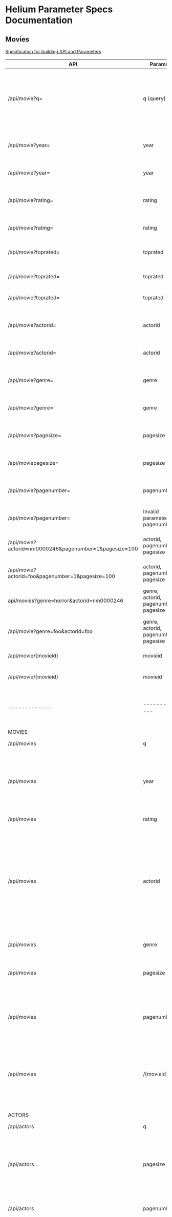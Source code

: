 # Helium Parameter Specs Documentation

## Movies

[Specification for building API and Parameters](https://jsonapi.org/examples/#error-objects)


   API       |   Params  |   Parameters                                                           | Status Code     |  Content-Type      | Response                           |
| ---------  | ----------| ----------------------------------------                               | ------------    |------------------  | ------------
| /api/movie?q= |  q (query)     |   Query parameter is free text              | 200             | application/json   | List of all movies filtered by year as [{}, {}, {}] or empty array if no results are returned as []|
| /api/movie?year= |  year     |   Valid parameters : 1874 - 2020 (Min date - should it be based on oldest movie available in IMDB db?)                     | 200             | application/json   | List of all movies filtered by year [{}, {}, {}]|
| /api/movie?year= |  year     |   Invalid parameters : 0, -1, numeric values outside of range 1874 -2020 , foo   | 400             | text/plain   | Invalid year parameter
| /api/movie?rating= |  rating   |   Valid parameters : 1 - 10 (based on rating scale from IMDB)   | 200             | application/json   | List of all movies filtered by rating [{}, {}, {}]|
| /api/movie?rating= |  rating   |   Invalid parameters : <1 or >10   | 400             | text/plain   | Invalid rating parameter|
| /api/movie?toprated= |  toprated   |  Valid parameters : true    | 200             | application/json   | List of top rated 10 movies [{}, {}, {}]|
| /api/movie?toprated= |  toprated   |  Valid parameters : false   | 200             | application/json   | List of all movies [{}, {}, {}]|
| /api/movie?toprated= |  toprated   |  Invalid parameters : values other than true ,false , foo   | 400             | text/plain   | Invalid toprated parameter
| /api/movie?actorid= |  actorid   |  Valid parameters : actor id from IMDB db   | 200             | application/json   | List of all movies filtered by actorid as [{}, {}, {}]|
| /api/movie?actorid= |  actorid   |  Invalid parameters : foo   | 400             | text/plain   | Invalid actorid parameter
| /api/movie?genre= |  genre   |  Valid parameters : valid genre from genre list of IMDB db   | 200             | application/json   | List of all movies filtered by genre as [{}, {}, {}]|
| /api/movie?genre= |  genre   |  Invalid parameters : foo   | 400             | text/plain   | Invalid genre parameter
| /api/movie?pagesize= |  pagesize   |  Valid parameters : numeric values from 1 - 1000   | 200             | application/json   | List of all movies filtered by pagesize as [{}, {}, {}]|
| /api/moviepagesize= |  pagesize   |  Invalid parameters : numeric values < 1 or > 1000, foo   | 400             | text/plain   | Invalid pagesize parameter
| /api/movie?pagenumber= |  pagenumber   | Valid parameters : numeric values  1 thru total_count/pagesize(hateos?)    | 200             | application/json   | List of all movies filtered by pagenumber as [{}, {}, {}]|
| /api/movie?pagenumber= |  Invalid parameters : pagenumber   | < 1 , foo      | 400             | text/plain   | Invalid pagenumber parameter
| /api/movie?actorid=nm0000246&pagenumber=1&pagesize=100 | actorid, pagenumber, pagesize   | Valid parameters : actor id from IMDB db   | 200             | application/json   | List of all movies filtered by actorid as [{}, {}, {}]|
| /api/movie?actorid=foo&pagenumber=1&pagesize=100 |  actorid, pagenumber, pagesize   | Invalid parameters : actorid      | 400             | text/plain   | Invalid actorid parameter
| api/movies?genre=horror&actorid=nm0000246 |  genre, actorid, pagenumber, pagesize   | Valid parameters : actor id from IMDB db      | 200             | application/json   | List of all movies filtered by actorid as [{}, {}, {}]|
| /api/movie?genre=foo&actorid=foo |  genre, actorid, pagenumber, pagesize  | Invalid parameters : genre (throw the first invalid parameter)      | 400             | text/plain   | Invalid actorid parameter
| /api/movie/{movieid} |  movieid     |   Valid parameters : valid movieid from IMDB db                     | 200             | application/json   | Single movie object
| /api/movie/{movieid} |  movieid     |   Invalid parameters : foo   | 404             | text/plain   | Movie with {id} not found| API         | Parameters | datatype | Validations                                                                                                   | Default Values                 | Status Code | Content Type     | Response                                                           |
|-------------|------------|----------|---------------------------------------------------------------------------------------------------------------|--------------------------------|-------------|------------------|--------------------------------------------------------------------|
| MOVIES      |            |          |                                                                                                               |                                |             |                  |                                                                    |
| /api/movies | q          | String   | q (query) length > 3 characters                                                                               |                                | 200         | application/json | List of all movies filtered by query as [{}, {}, {}]               |
|             |            |          | q  (query) length > 3 characters - no results                                                                 |                                | 404         | text/plain       | movie with query not found                                         |
|             |            |          | q = empty , q < 3 characters                                                                                  |                                | 400         | text/plain       | Invalid query parameter                                            |
| /api/movies | year       | Integer  | lowerbound>=1874, upperbound<=currentyear+5                                                                   |                                | 200         | application/json | List of all movies filtered by year as [{}, {}, {}]                |
|             |            |          | year<1874 , year>currentyear+5                                                                                |                                | 404         | text/plain       | movie with year not found                                          |
|             |            |          | year=empty, year=foo                                                                                          |                                | 400         | text/plain       | Invalid year parameter                                             |
| /api/movies | rating     | Double   | lowerbound=0.0 , upperbound=10.0                                                                              |                                | 200         | application/json | List of all movies filtered by rating as [{}, {}, {}]              |
|             |            |          | rating= empty, rating <0.0, rating = foo                                                                      |                                | 400         | text/plain       | Invalid rating parameter                                           |
|             |            |          | rating=8.54 round rating to single decimal 8.5                                                                |                                | 200         | application/json | List of all movies filtered by rating as [{}, {}, {}]              |
|             |            |          | rating>=10.1                                                                                                  |                                | 404         | text/plain       | movie with rating not found                                        |
| /api/movies | actorid    | String   | actorid  wellformed String starts with nm followed by 9 digit integer converted to String example 'nm9877392' |                                | 200         | application/json | List of all movies filtered by rating as [{}, {}, {}]              |
|             |            |          | actorid  conforms wellformed String rules and does not exist                                                  |                                | 404         | text/plain       | movie with actorid not found                                       |
|             |            |          | actorid=empty , actorid=not conforming to not well formed string rules                                        |                                | 400         | text/plain       | Invalid actor parameter                                            |
| /api/movies | genre      | String   | length > 3                                                                                                    |                                | 200         | application/json | List of all movies filtered by rating as [{}, {}, {}]              |
|             |            |          | length > 3 , genre=foo                                                                                        |                                | 404         | text/plain       | movie with genre not found                                         |
|             |            |          | genre=empty                                                                                                   |                                | 400         | text/plain       | Invalid genre parameter                                            |
| /api/movies | pagesize   | Integer  | lowerbound=1 , upperbound=1000                                                                                |                                | 200         | application/json | List of all movies filtered by pagesize as [{}, {}, {}]            |
|             |            |          | pagesize>1000 , pagesize<1 , pagesize=empty - picks defaults                                                  | lowerbound=1, upperbound=1000  | 200         | application/json | List of all movies filtered by default pagesize as [{}, {}, {}]    |
|             |            |          | pagesize=100.23                                                                                               |                                | 400         | text/plain       | Invalid pagesize parameter                                         |
| /api/movies | pagenumber | Integer  | lowerbound=1 , upperbound=10000                                                                               |                                | 200         | application/json | List of all movies filtered by pagenumber as [{}, {}, {}]          |
|             |            |          | pagenumber>10000 , pagenumber<1 , pagenumber=empty - picks defaults                                           | lowerbound=1, upperbound=10000 | 200         | application/json | List of all movies filtered by default pagenumber as [{}, {}, {}]  |
|             |            |          | pagenumber=100.23                                                                                             |                                | 400         | text/plain       | Invalid pagenumber parameter                                       |
| /api/movies | /{movieid} | String   | movieid wellformed String starts with tt followed by 9 digit integer converted to String example 'tt0114746'  |                                | 200         | application/json | Single movie object                                                |
|             |            |          | movieid conforms wellformed String rules and does not exist                                                   |                                | 404         | text/plain       | movie with id not found                                            |
|             |            |          |                                                                                                               |                                |             |                  |                                                                    |
| ACTORS      |            |          |                                                                                                               |                                |             |                  |                                                                    |
| /api/actors | q          | String   | q (query) length > 3 characters                                                                               |                                | 200         | application/json | List of all actors filtered by query as [{}, {}, {}]               |
|             |            |          | q  (query) length > 3 characters - no results                                                                 |                                | 404         | text/plain       | actor with query not found                                         |
|             |            |          | q = empty , q < 3 characters                                                                                  |                                | 400         | text/plain       | Invalid query parameter                                            |
| /api/actors | pagesize   | Integer  | lowerbound=1 , upperbound=1000                                                                                |                                | 200         | application/json | List of all actors filtered by pagesize as [{}, {}, {}]            |
|             |            |          | pagesize>1000 , pagesize<1 , pagesize=empty - picks defaults                                                  | lowerbound=1, upperbound=1000  | 200         | application/json | List of all actors filtered by default pagesize as [{}, {}, {}]    |
|             |            |          | pagesize=100.23                                                                                               |                                | 400         | text/plain       | Invalid pagesize parameter                                         |
| /api/actors | pagenumber | Integer  | lowerbound=1 , upperbound=10000                                                                               |                                | 200         | application/json | List of all actors filtered by pagenumber as [{}, {}, {}]          |
|             |            |          | pagenumber>10000 , pagenumber<1 , pagenumber=empty - picks defaults                                           | lowerbound=1, upperbound=10000 | 200         | application/json | List of all actors filtered by default pagenumber as [{}, {}, {}]  |
|             |            |          | pagenumber=100.23                                                                                             |                                | 400         | text/plain       | Invalid pagenumber parameter                                       |
| /api/actors | /{actorid} | String   | actorid  wellformed String starts with nm followed by 9 digit integer converted to String example 'nm9877392' |                                | 200         | application/json | Single actor object                                                |
|             |            |          | actorid  conforms wellformed String rules and does not exist                                                  |                                | 404         | text/plain       | actor with id not found                                            |
|             |            |          | actorid=empty , actorid=not conforming to not well formed string rules                                        |                                | 400         | text/plain       | Invalid actor parameter                                            |
